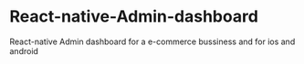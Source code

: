 # React-native-Admin-dashboard
React-native Admin dashboard for a e-commerce bussiness and for ios and android 
